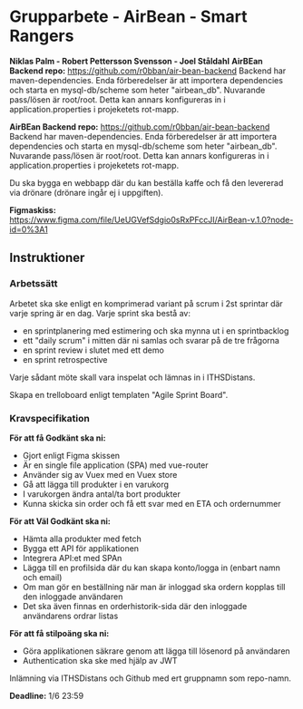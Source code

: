 # Grupparbete - AirBean - Smart Rangers

**Niklas Palm - Robert Pettersson Svensson - Joel Ståldahl**
**AirBEan Backend repo:** https://github.com/r0bban/air-bean-backend
Backend har maven-dependencies. Enda förberedelser är att importera dependencies och starta en mysql-db/scheme som heter "airbean_db". Nuvarande pass/lösen är root/root. Detta kan annars konfigureras in i application.properties i projeketets rot-mapp.


**AirBEan Backend repo:** https://github.com/r0bban/air-bean-backend
Backend har maven-dependencies. Enda förberedelser är att importera dependencies och starta en mysql-db/scheme som heter "airbean_db". Nuvarande pass/lösen är root/root. Detta kan annars konfigureras in i application.properties i projeketets rot-mapp.

Du ska bygga en webbapp där du kan beställa kaffe och få den levererad via drönare (drönare ingår ej i uppgiften).

**Figmaskiss:** https://www.figma.com/file/UeUGVefSdgio0sRxPFccJI/AirBean-v.1.0?node-id=0%3A1

## Instruktioner

### Arbetssätt
Arbetet ska ske enligt en komprimerad variant på scrum i 2st sprintar där varje spring är en dag. Varje sprint ska bestå av:

* en sprintplanering med estimering och ska mynna ut i en sprintbacklog
* ett "daily scrum" i mitten där ni samlas och svarar på de tre frågorna
* en sprint review i slutet med ett demo
* en sprint retrospective

Varje sådant möte skall vara inspelat och lämnas in i ITHSDistans.

Skapa en trelloboard enligt templaten "Agile Sprint Board".

### Kravspecifikation

**För att få Godkänt ska ni:**
* Gjort enligt Figma skissen
* Är en single file application (SPA) med vue-router
* Använder sig av Vuex med en Vuex store
* Gå att lägga till produkter i en varukorg
* I varukorgen ändra antal/ta bort produkter
* Kunna skicka sin order och få ett svar med en ETA och ordernummer

**För att Väl Godkänt ska ni:**
* Hämta alla produkter med fetch
* Bygga ett API för applikationen
* Integrera API:et med SPAn
* Lägga till en profilsida där du kan skapa konto/logga in (enbart namn och email)
* Om man gör en beställning när man är inloggad ska ordern kopplas till den inloggade användaren
* Det ska även finnas en orderhistorik-sida där den inloggade användarens ordrar listas

**För att få stilpoäng ska ni:**
* Göra applikationen säkrare genom att lägga till lösenord på användaren
* Authentication ska ske med hjälp av JWT

Inlämning via ITHSDistans och Github med ert gruppnamn som repo-namn.

**Deadline:** 1/6 23:59
